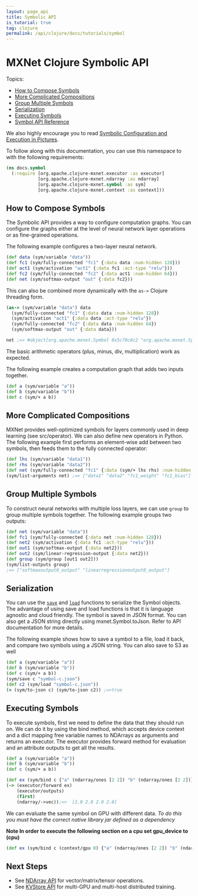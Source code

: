 ```yaml
---
layout: page_api
title: Symbolic API
is_tutorial: true
tag: clojure
permalink: /api/clojure/docs/tutorials/symbol
---
```


# MXNet Clojure Symbolic API

Topics:

* [How to Compose Symbols](#how-to-compose-symbols)
* [More Complicated Compositions](#more-complicated-compositions)
* [Group Multiple Symbols](#group-multiple-symbols)
* [Serialization](#serialization)
* [Executing Symbols](#executing-symbols)
* [Symbol API Reference](http://mxnet.incubator.apache.org/api/clojure/docs/org.apache.clojure-mxnet.symbol.html)


We also highly encourage you to read [Symbolic Configuration and Execution in Pictures](symbol_in_pictures.md).

To follow along with this documentation, you can use this namespace to with the following requirements:

```clojure
(ns docs.symbol
  (:require [org.apache.clojure-mxnet.executor :as executor]
            [org.apache.clojure-mxnet.ndarray :as ndarray]
            [org.apache.clojure-mxnet.symbol :as sym]
            [org.apache.clojure-mxnet.context :as context]))
```


## How to Compose Symbols

The Symbolic API provides a way to configure computation graphs.
You can configure the graphs either at the level of neural network layer operations or as fine-grained operations.

The following example configures a two-layer neural network.

```clojure
(def data (sym/variable "data"))
(def fc1 (sym/fully-connected "fc1" {:data data :num-hidden 128}))
(def act1 (sym/activation "act1" {:data fc1 :act-type "relu"}))
(def fc2 (sym/fully-connected "fc2" {:data act1 :num-hidden 64}))
(def net (sym/softmax-output "out" {:data fc2}))
```

This can also be combined more dynamically with the `as->` Clojure threading form.

```clojure
(as-> (sym/variable "data") data
  (sym/fully-connected "fc1" {:data data :num-hidden 128})
  (sym/activation "act1" {:data data :act-type "relu"})
  (sym/fully-connected "fc2" {:data data :num-hidden 64})
  (sym/softmax-output "out" {:data data}))

net ;=> #object[org.apache.mxnet.Symbol 0x5c78c8c2 "org.apache.mxnet.Symbol@5c78c8c2"] 
```

The basic arithmetic operators (plus, minus, div, multiplication) work as expected.

The following example creates a computation graph that adds two inputs together.

```clojure
(def a (sym/variable "a"))
(def b (sym/variable "b"))
(def c (sym/+ a b))
```

## More Complicated Compositions

MXNet provides well-optimized symbols for layers commonly used in deep learning (see src/operator). We can also define new operators in Python. The following example first performs an element-wise add between two symbols, then feeds them to the fully connected operator:

```clojure
(def lhs (sym/variable "data1"))
(def rhs (sym/variable "data2"))
(def net (sym/fully-connected "fc1" {:data (sym/+ lhs rhs) :num-hidden 128}))
(sym/list-arguments net) ;=> ["data1" "data2" "fc1_weight" "fc1_bias"]
```

## Group Multiple Symbols

To construct neural networks with multiple loss layers, we can use `group` to group multiple symbols together. The following example groups two outputs:

```clojure
(def net (sym/variable "data"))
(def fc1 (sym/fully-connected {:data net :num-hidden 128}))
(def net2 (sym/activation {:data fc1 :act-type "relu"}))
(def out1 (sym/softmax-output {:data net2}))
(def out2 (sym/linear-regression-output {:data net2}))
(def group (sym/group [out1 out2]))
(sym/list-outputs group)
;=> ["softmaxoutput0_output" "linearregressionoutput0_output"]
```

## Serialization
You can use the [`save`](docs/org.apache.clojure-mxnet.symbol.html#var-save) and [`load`](docs/org.apache.clojure-mxnet.symbol.html#var-load) functions to serialize the Symbol objects. The advantage of using save and load functions is that it is language agnostic and cloud friendly. The symbol is saved in JSON format. You can also get a JSON string directly using mxnet.Symbol.toJson. Refer to API documentation for more details.

 The following example shows how to save a symbol to a file, load it back, and compare two symbols using a JSON string. You can also save to S3 as well

```clojure
(def a (sym/variable "a"))
(def b (sym/variable "b"))
(def c (sym/+ a b))
(sym/save c "symbol-c.json")
(def c2 (sym/load "symbol-c.json"))
(= (sym/to-json c) (sym/to-json c2)) ;=>true
```


## Executing Symbols

To execute symbols, first we need to define the data that they should run on. We can do it by using the bind method, which accepts device context and a dict mapping free variable names to NDArrays as arguments and returns an executor. The executor provides forward method for evaluation and an attribute outputs to get all the results.

```clojure
(def a (sym/variable "a"))
(def b (sym/variable "b"))
(def c (sym/+ a b))

(def ex (sym/bind c {"a" (ndarray/ones [2 2]) "b" (ndarray/ones [2 2])}))
(-> (executor/forward ex)
    (executor/outputs)
    (first)
    (ndarray/->vec));=>  [2.0 2.0 2.0 2.0]
```

We can evaluate the same symbol on GPU with different data.
_To do this you must have the correct native library jar defined as a dependency_

**Note In order to execute the following section on a cpu set gpu_device to (cpu)**


```clojure
(def ex (sym/bind c (context/gpu 0) {"a" (ndarray/ones [2 2]) "b" (ndarray/ones [2 2])}))
```

## Next Steps
* See [NDArray API](ndarray.md) for vector/matrix/tensor operations.
* See [KVStore API](kvstore.md) for multi-GPU and multi-host distributed training.

